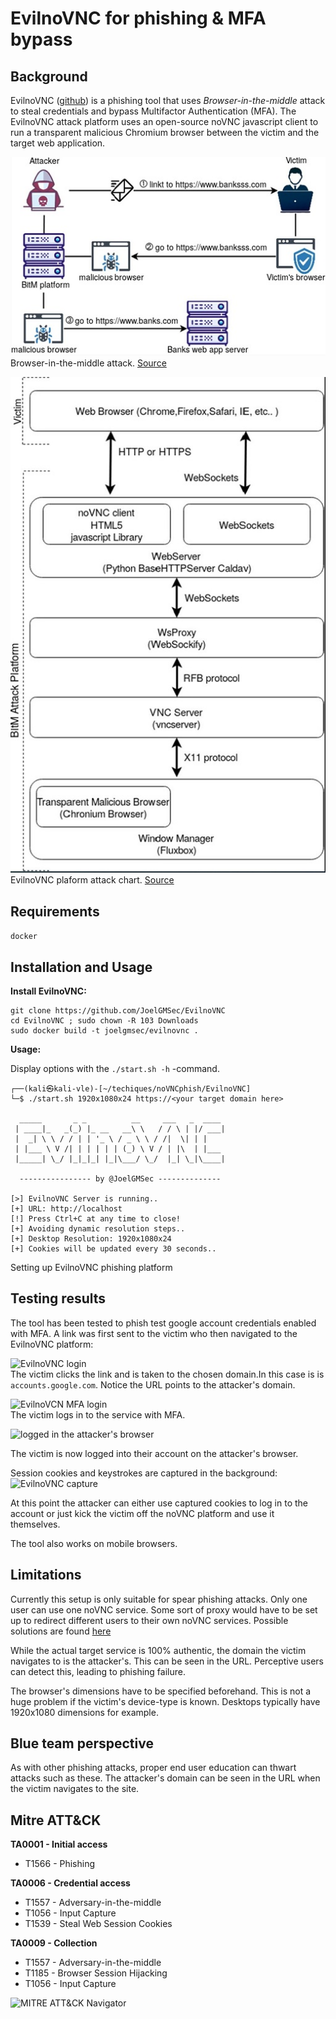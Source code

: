 # EvilnoVNC for phishing & MFA bypass

## Background

EvilnoVNC ([github](https://github.com/JoelGMSec/EvilnoVNC)) is a phishing tool that uses *Browser-in-the-middle* attack to steal credentials and bypass Multifactor Authentication (MFA). The EvilnoVNC attack platform uses an open-source noVNC javascript client to run a transparent malicious Chromium browser between the victim and the target web application.  

![Bitm attack](./images/BitM.JPG)  
Browser-in-the-middle attack. [Source](https://link.springer.com/article/10.1007/s10207-021-00548-5)  

![EvilnoVNC flow](./images/attack-platform.JPG)  
EvilnoVNC plaform attack chart. [Source](https://link.springer.com/article/10.1007/s10207-021-00548-5)  


## Requirements  
```docker```

## Installation and Usage

**Install EvilnoVNC:**  
```
git clone https://github.com/JoelGMSec/EvilnoVNC
cd EvilnoVNC ; sudo chown -R 103 Downloads
sudo docker build -t joelgmsec/evilnovnc .
```
**Usage:**  

Display options with the ```./start.sh -h``` -command.  

```
┌──(kali㉿kali-vle)-[~/techiques/noVNCphish/EvilnoVNC]
└─$ ./start.sh 1920x1080x24 https://<your target domain here>                                                

  _____       _ _          __     ___   _  ____
 | ____|_   _(_) |_ __   __\ \   / / \ | |/ ___|
 |  _| \ \ / / | | '_ \ / _ \ \ / /|  \| | |
 | |___ \ V /| | | | | | (_) \ V / | |\  | |___
 |_____| \_/ |_|_|_| |_|\___/ \_/  |_| \_|\____|

  ---------------- by @JoelGMSec --------------

[>] EvilnoVNC Server is running..
[+] URL: http://localhost
[!] Press Ctrl+C at any time to close!
[+] Avoiding dynamic resolution steps..
[+] Desktop Resolution: 1920x1080x24
[+] Cookies will be updated every 30 seconds.. 

```  
Setting up EvilnoVNC phishing platform 

## Testing results  

The tool has been tested to phish test google account credentials enabled with MFA. A link was first sent to the victim who then navigated to the EvilnoVNC platform:  

![EvilnoVNC login](./images/login.JPG)  
The victim clicks the link and is taken to the chosen domain.In this case is is `accounts.google.com`. Notice the URL points to the attacker's domain.  

![EvilnoVCN MFA login](./images/phishing_capture2.JPG)  
The victim logs in to the service with MFA.  

![logged in the attacker's browser](./images/phishing_capture3.JPG)  

The victim is now logged into their account on the attacker's browser.

Session cookies and keystrokes are captured in the background:  
![EvilnoVNC capture](./images/phishing_capture.JPG)  

At this point the attacker can either use captured cookies to log in to the account or just kick the victim off the noVNC platform and use it themselves.  

The tool also works on mobile browsers.

## Limitations  
Currently this setup is only suitable for spear phishing attacks. Only one user can use one noVNC service. Some sort of proxy would have to be set up to redirect different users to their own noVNC services. Possible solutions are found [here](https://fhlipzero.io/blogs/6_noVNC/noVNC.html)  

While the actual target service is 100% authentic, the domain the victim navigates to is the attacker's. This can be seen in the URL. Perceptive users can detect this, leading to phishing failure.  

The browser's dimensions have to be specified beforehand. This is not a huge problem if the victim's device-type is known. Desktops typically have 1920x1080 dimensions for example. 

## Blue team perspective
As with other phishing attacks, proper end user education can thwart attacks such as these. The attacker's domain can be seen in the URL when the victim navigates to the site.  

## Mitre ATT&CK  

**TA0001 - Initial access**  
- T1566 - Phishing  

**TA0006 - Credential access**  
- T1557 - Adversary-in-the-middle  
- T1056 - Input Capture  
- T1539 - Steal Web Session Cookies  

**TA0009 - Collection**  
- T1557 - Adversary-in-the-middle  
- T1185 - Browser Session Hijacking  
- T1056 - Input Capture  

![MITRE ATT&CK Navigator](./images/EvilnoVNC_Phishing.svg)

